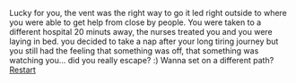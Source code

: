   Lucky for you, the vent was the right way to go it led right outside to where you were able to get help from close by people. You were taken to a different hospital 20 minuts away, the nurses treated you and you were laying in bed. you decided to take a nap after your long
    tiring journey but you still had the feeling that something was off, that something was watching you... did you really escape? :)
      Wanna set on a different path?  
      [Restart](../README.md)